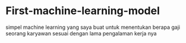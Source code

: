 # First-machine-learning-model
simpel machine learning yang saya buat untuk menentukan berapa gaji seorang karyawan sesuai dengan lama pengalaman kerja nya
